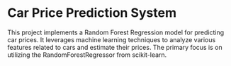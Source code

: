 # Car Price Prediction System

This project implements a Random Forest Regression model for predicting car prices. It leverages machine learning techniques to analyze various features related to cars and estimate their prices. The primary focus is on utilizing the RandomForestRegressor from scikit-learn.
